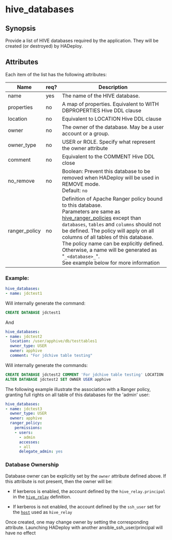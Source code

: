 # hive_databases

## Synopsis

Provide a list of HIVE databases required by the application. They will be created (or destroyed) by HADeploy.

## Attributes

Each item of the list has the following attributes:

Name | req? |	Description
--- | --- |  ---
 name |yes|The name of the HIVE database. 
 properties |no | A map of properties. Equivalent to WITH DBPROPERTIES Hive DDL clause
 location   |no | Equivalent to LOCATION Hive DDL clause
 owner      |no | The owner of the database. May be a user account or a group.
 owner_type |no | USER or ROLE. Specify what represent the owner attribute
 comment    |no | Equivalent to the COMMENT Hive DDL close
 no_remove|no|Boolean: Prevent this database to be removed when HADeploy will be used in REMOVE mode.<br>Default: `no`
 ranger_policy|no|Definition of Apache Ranger policy bound to this database.<br>Parameters are same as [hive_ranger_policies](../ranger/hive_ranger_policies) except than `databases`, `tables` and `columns` should not be defined. The policy will apply on all columns of all tables of this database.<br>The policy name can be explicitly defined. Otherwise, a name will be generated as "`_<database>_`".<br>See example below for more information

### Example:

```yaml
hive_databases:
- name: jdctest1
```
Will internally generate the command:

```sql
CREATE DATABASE jdctest1
```
And

```yaml
hive_databases:
- name: jdctest2
  location: /user/apphive/db/testtables1
  owner_type: USER
  owner: apphive
  comment: "For jdchive table testing"
```
Will internally generate the commands:

```sql
CREATE DATABASE jdctest2 COMMENT 'For jdchive table testing' LOCATION 'hdfs://clusterid/user/apphive/db/testtables1'
ALTER DATABASE jdctest2 SET OWNER USER apphive
```
The following example illustrate the association with a Ranger policy, granting full rights on all table of this databases for the 'admin' user:

```yaml
hive_databases:
- name: jdctest3
  owner_type: USER
  owner: apphive
  ranger_policy:
    permissions:
    - users:
      - admin
      accesses:
      - all
      delegate_admin: yes
```


### Database Ownership

Database owner can be explicitly set by the `owner` attribute defined above. If this attribute is not present, then the owner will be:

* If kerberos is enabled, the account defined by the `hive_relay.principal` in the [`hive_relay`](./hive_relay) definition.
 
* If kerberos is not enabled, the account defined by the `ssh_user` set for the [`host`](../inventory/hosts) used as `hive_relay`

Once created, one may change owner by setting the corresponding attribute. Launching HADeploy with another ansible_ssh_user/principal will have no effect


